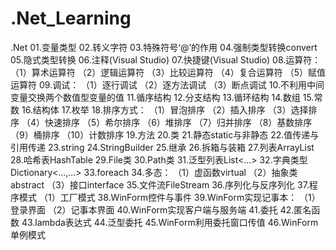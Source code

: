 # .Net_Learning
.Net
01.变量类型
02.转义字符
03.特殊符号‘@’的作用
04.强制类型转换convert
05.隐式类型转换
06.注释(Visual Studio)
07.快捷键(Visual Studio)
08.运算符：
    （1）算术运算符
    （2）逻辑运算符
    （3）比较运算符
    （4）复合运算符
    （5）赋值运算符
09.调试：
    （1）逐行调试
    （2）逐方法调试
    （3）断点调试
10.不利用中间变量交换两个数值型变量的值
11.循序结构
12.分支结构
13.循环结构
14.数组
15.常数
16.结构体
17.枚举
18.排序方式：
    （1）冒泡排序
    （2）插入排序
    （3）选择排序
    （4）快速排序
    （5）希尔排序
    （6）堆排序
    （7）归并排序
    （8）基数排序
    （9）桶排序
    （10）计数排序
19.方法
20.类
21.静态static与非静态
22.值传递与引用传递
23.string
24.StringBuilder
25.继承
26.拆箱与装箱
27.列表ArrayList
28.哈希表HashTable
29.File类
30.Path类
31.泛型列表List<...>
32.字典类型Dictionary<...,...>
33.foreach
34.多态：
    （1）虚函数virtual
    （2）抽象类abstract
    （3）接口interface
35.文件流FileStream
36.序列化与反序列化
37.程序模式
    （1）工厂模式
38.WinForm控件与事件
39.WinForm实现记事本：
    （1）登录界面
    （2）记事本界面
40.WinForm实现客户端与服务端
41.委托
42.匿名函数
43.lambda表达式
44.泛型委托
45.WinForm利用委托窗口传值
46.WinForm单例模式
